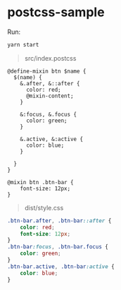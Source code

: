 # postcss-sample

Run:

```bash
yarn start
```

> src/index.postcss
```postcss
@define-mixin btn $name {
  $(name) {
    &.after, &::after {
      color: red;
      @mixin-content;
    }

    &:focus, &.focus {
      color: green;
    }

    &.active, &:active {
      color: blue;
    }

  }
}

@mixin btn .btn-bar {
    font-size: 12px;
}
```

> dist/style.css
```css
.btn-bar.after, .btn-bar::after {
    color: red;
    font-size: 12px;
}
.btn-bar:focus, .btn-bar.focus {
    color: green;
}
.btn-bar.active, .btn-bar:active {
    color: blue;
}
```
